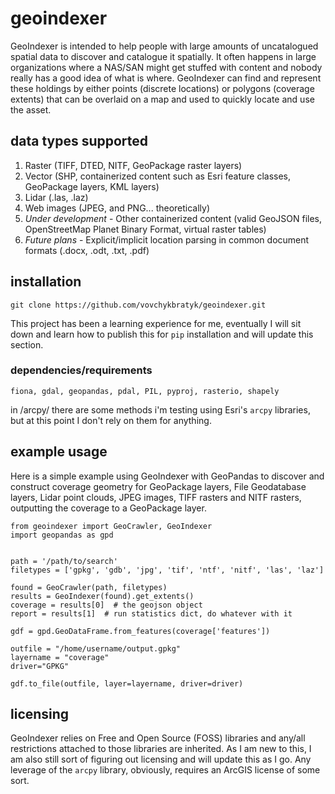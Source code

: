 # geoindexer
GeoIndexer is intended to help people with large amounts of uncatalogued spatial data to discover and catalogue it spatially.  It often happens in large organizations where a NAS/SAN might get stuffed with content and nobody really has a good idea of what is where.  GeoIndexer can find and represent these holdings by either points (discrete locations) or polygons (coverage extents) that can be overlaid on a map and used to quickly locate and use the asset.

## data types supported
1. Raster (TIFF, DTED, NITF, GeoPackage raster layers)
2. Vector (SHP, containerized content such as Esri feature classes, GeoPackage layers, KML layers)
3. Lidar (.las, .laz)
4. Web images (JPEG, and PNG... theoretically)
5. *Under development* - Other containerized content (valid GeoJSON files, OpenStreetMap Planet Binary Format, virtual raster tables)
6. *Future plans* - Explicit/implicit location parsing in common document formats (.docx, .odt, .txt, .pdf)

## installation
`git clone https://github.com/vovchykbratyk/geoindexer.git`

This project has been a learning experience for me, eventually I will sit down and learn how to publish this for `pip` installation and will update this section.

### dependencies/requirements
```fiona, gdal, geopandas, pdal, PIL, pyproj, rasterio, shapely```

in /arcpy/ there are some methods i'm testing using Esri's `arcpy` libraries, but at this point I don't rely on them for anything.

## example usage
Here is a simple example using GeoIndexer with GeoPandas to discover and construct coverage geometry for GeoPackage layers, File Geodatabase layers, Lidar point clouds, JPEG images, TIFF rasters and NITF rasters, outputting the coverage to a GeoPackage layer.
```
from geoindexer import GeoCrawler, GeoIndexer
import geopandas as gpd


path = '/path/to/search'
filetypes = ['gpkg', 'gdb', 'jpg', 'tif', 'ntf', 'nitf', 'las', 'laz']

found = GeoCrawler(path, filetypes)
results = GeoIndexer(found).get_extents()
coverage = results[0]  # the geojson object
report = results[1]  # run statistics dict, do whatever with it

gdf = gpd.GeoDataFrame.from_features(coverage['features'])

outfile = "/home/username/output.gpkg"
layername = "coverage"
driver="GPKG"

gdf.to_file(outfile, layer=layername, driver=driver)
```

## licensing
GeoIndexer relies on Free and Open Source (FOSS) libraries and any/all restrictions attached to those libraries are
inherited. As I am new to this, I am also still sort of figuring out licensing and will update this as I go.
Any leverage of the `arcpy` library, obviously, requires an ArcGIS license of some sort.
